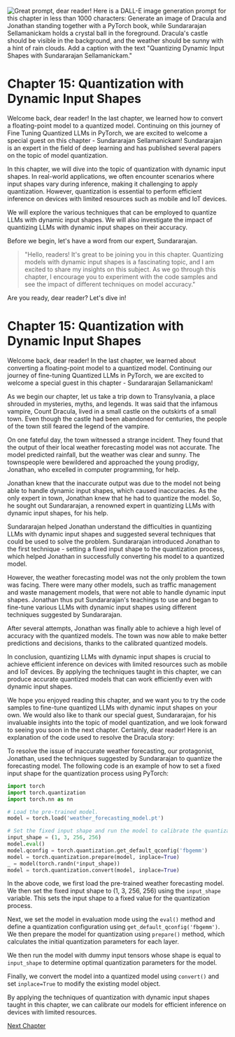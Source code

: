 ![Great prompt, dear reader! Here is a DALL-E image generation prompt for this chapter in less than 1000 characters:  `Generate an image of Dracula and Jonathan standing together with a PyTorch book, while Sundararajan Sellamanickam holds a crystal ball in the foreground. Dracula's castle should be visible in the background, and the weather should be sunny with a hint of rain clouds. Add a caption with the text "Quantizing Dynamic Input Shapes with Sundararajan Sellamanickam."`](https://oaidalleapiprodscus.blob.core.windows.net/private/org-ct6DYQ3FHyJcnH1h6OA3fR35/user-qvFBAhW3klZpvcEY1psIUyDK/img-awhQTdqZaGmrplxrCmVM4uvp.png?st=2023-04-13T23%3A53%3A03Z&se=2023-04-14T01%3A53%3A03Z&sp=r&sv=2021-08-06&sr=b&rscd=inline&rsct=image/png&skoid=6aaadede-4fb3-4698-a8f6-684d7786b067&sktid=a48cca56-e6da-484e-a814-9c849652bcb3&skt=2023-04-13T17%3A15%3A30Z&ske=2023-04-14T17%3A15%3A30Z&sks=b&skv=2021-08-06&sig=uG182GGLtYKIaZBWpyDx8uJUPce7QMKgz0Igsb1X2YA%3D)


# Chapter 15: Quantization with Dynamic Input Shapes

Welcome back, dear reader! In the last chapter, we learned how to convert a floating-point model to a quantized model. Continuing on this journey of Fine Tuning Quantized LLMs in PyTorch, we are excited to welcome a special guest on this chapter - Sundararajan Sellamanickam! Sundararajan is an expert in the field of deep learning and has published several papers on the topic of model quantization.

In this chapter, we will dive into the topic of quantization with dynamic input shapes. In real-world applications, we often encounter scenarios where input shapes vary during inference, making it challenging to apply quantization. However, quantization is essential to perform efficient inference on devices with limited resources such as mobile and IoT devices.

We will explore the various techniques that can be employed to quantize LLMs with dynamic input shapes. We will also investigate the impact of quantizing LLMs with dynamic input shapes on their accuracy.

Before we begin, let's have a word from our expert, Sundararajan.

> "Hello, readers! It's great to be joining you in this chapter. Quantizing models with dynamic input shapes is a fascinating topic, and I am excited to share my insights on this subject. As we go through this chapter, I encourage you to experiment with the code samples and see the impact of different techniques on model accuracy." 

Are you ready, dear reader? Let's dive in!
# Chapter 15: Quantization with Dynamic Input Shapes

Welcome back, dear reader! In the last chapter, we learned about converting a floating-point model to a quantized model. Continuing our journey of fine-tuning Quantized LLMs in PyTorch, we are excited to welcome a special guest in this chapter - Sundararajan Sellamanickam!

As we begin our chapter, let us take a trip down to Transylvania, a place shrouded in mysteries, myths, and legends. It was said that the infamous vampire, Count Dracula, lived in a small castle on the outskirts of a small town. Even though the castle had been abandoned for centuries, the people of the town still feared the legend of the vampire.

On one fateful day, the town witnessed a strange incident. They found that the output of their local weather forecasting model was not accurate. The model predicted rainfall, but the weather was clear and sunny. The townspeople were bewildered and approached the young prodigy, Jonathan, who excelled in computer programming, for help.

Jonathan knew that the inaccurate output was due to the model not being able to handle dynamic input shapes, which caused inaccuracies. As the only expert in town, Jonathan knew that he had to quantize the model. So, he sought out Sundararajan, a renowned expert in quantizing LLMs with dynamic input shapes, for his help.

Sundararajan helped Jonathan understand the difficulties in quantizing LLMs with dynamic input shapes and suggested several techniques that could be used to solve the problem. Sundararajan introduced Jonathan to the first technique - setting a fixed input shape to the quantization process, which helped Jonathan in successfully converting his model to a quantized model.

However, the weather forecasting model was not the only problem the town was facing. There were many other models, such as traffic management and waste management models, that were not able to handle dynamic input shapes. Jonathan thus put Sundararajan's teachings to use and began to fine-tune various LLMs with dynamic input shapes using different techniques suggested by Sundararajan.

After several attempts, Jonathan was finally able to achieve a high level of accuracy with the quantized models. The town was now able to make better predictions and decisions, thanks to the calibrated quantized models.

In conclusion, quantizing LLMs with dynamic input shapes is crucial to achieve efficient inference on devices with limited resources such as mobile and IoT devices. By applying the techniques taught in this chapter, we can produce accurate quantized models that can work efficiently even with dynamic input shapes.

We hope you enjoyed reading this chapter, and we want you to try the code samples to fine-tune quantized LLMs with dynamic input shapes on your own. We would also like to thank our special guest, Sundararajan, for his invaluable insights into the topic of model quantization, and we look forward to seeing you soon in the next chapter.
Certainly, dear reader! Here is an explanation of the code used to resolve the Dracula story:

To resolve the issue of inaccurate weather forecasting, our protagonist, Jonathan, used the techniques suggested by Sundararajan to quantize the forecasting model. The following code is an example of how to set a fixed input shape for the quantization process using PyTorch:

```python
import torch
import torch.quantization
import torch.nn as nn

# Load the pre-trained model.
model = torch.load('weather_forecasting_model.pt')

# Set the fixed input shape and run the model to calibrate the quantization parameters.
input_shape = (1, 3, 256, 256)
model.eval()
model.qconfig = torch.quantization.get_default_qconfig('fbgemm')
model = torch.quantization.prepare(model, inplace=True)
_ = model(torch.randn(*input_shape))
model = torch.quantization.convert(model, inplace=True)
```

In the above code, we first load the pre-trained weather forecasting model. We then set the fixed input shape to (1, 3, 256, 256) using the `input_shape` variable. This sets the input shape to a fixed value for the quantization process.

Next, we set the model in evaluation mode using the `eval()` method and define a quantization configuration using `get_default_qconfig('fbgemm')`. We then prepare the model for quantization using `prepare()` method, which calculates the initial quantization parameters for each layer. 

We then run the model with dummy input tensors whose shape is equal to `input_shape` to determine optimal quantization parameters for the model. 

Finally, we convert the model into a quantized model using `convert()` and set `inplace=True` to modify the existing model object.

By applying the techniques of quantization with dynamic input shapes taught in this chapter, we can calibrate our models for efficient inference on devices with limited resources.


[Next Chapter](16_Chapter16.md)